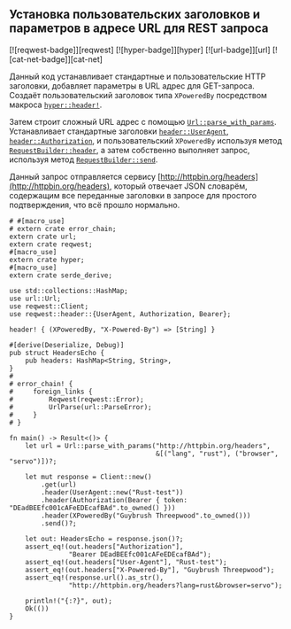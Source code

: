 ## Установка пользовательских заголовков и параметров в адресе URL для REST запроса

[![reqwest-badge]][reqwest] [![hyper-badge]][hyper] [![url-badge]][url] [![cat-net-badge]][cat-net]

Данный код устанавливает стандартные и пользовательские HTTP заголовки, добавляет параметры в URL адрес для GET-запроса. Создаёт пользовательский заголовок типа `XPoweredBy` посредством макроса [`hyper::header!`](https://doc.servo.org/hyper/macro.header.html).

Затем строит сложный URL адрес с помощью [`Url::parse_with_params`](https://docs.rs/url/*/url/struct.Url.html#method.parse_with_params).  Устанавливает стандартные заголовки  [`header::UserAgent`](https://doc.servo.org/hyper/header/struct.UserAgent.html), [`header::Authorization`](https://doc.servo.org/hyper/header/struct.Authorization.html), и пользовательский `XPoweredBy` используя метод [`RequestBuilder::header`](https://docs.rs/reqwest/*/reqwest/struct.RequestBuilder.html#method.header), а затем собственно выполняет запрос, используя метод [`RequestBuilder::send`](https://docs.rs/reqwest/*/reqwest/struct.RequestBuilder.html#method.send).

Данный запрос отправляется сервису [http://httpbin.org/headers](http://httpbin.org/headers), который отвечает JSON словарём, содержащим все переданные заголовки в запросе для простого подтверждения, что всё прошло нормально.

```rust,no_run,ignore
# #[macro_use]
# extern crate error_chain;
extern crate url;
extern crate reqwest;
#[macro_use]
extern crate hyper;
#[macro_use]
extern crate serde_derive;

use std::collections::HashMap;
use url::Url;
use reqwest::Client;
use reqwest::header::{UserAgent, Authorization, Bearer};

header! { (XPoweredBy, "X-Powered-By") => [String] }

#[derive(Deserialize, Debug)]
pub struct HeadersEcho {
    pub headers: HashMap<String, String>,
}
#
# error_chain! {
#     foreign_links {
#         Reqwest(reqwest::Error);
#         UrlParse(url::ParseError);
#     }
# }

fn main() -> Result<()> {
    let url = Url::parse_with_params("http://httpbin.org/headers",
                                     &[("lang", "rust"), ("browser", "servo")])?;

    let mut response = Client::new()
        .get(url)
        .header(UserAgent::new("Rust-test"))
        .header(Authorization(Bearer { token: "DEadBEEfc001cAFeEDEcafBAd".to_owned() }))
        .header(XPoweredBy("Guybrush Threepwood".to_owned()))
        .send()?;

    let out: HeadersEcho = response.json()?;
    assert_eq!(out.headers["Authorization"],
               "Bearer DEadBEEfc001cAFeEDEcafBAd");
    assert_eq!(out.headers["User-Agent"], "Rust-test");
    assert_eq!(out.headers["X-Powered-By"], "Guybrush Threepwood");
    assert_eq!(response.url().as_str(),
               "http://httpbin.org/headers?lang=rust&browser=servo");

    println!("{:?}", out);
    Ok(())
}
```


